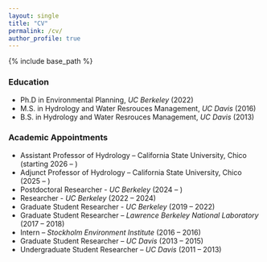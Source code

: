 ```yaml
---
layout: single
title: "CV"
permalink: /cv/
author_profile: true
---
```


{% include base_path %}

<!-- Please find my full CV here: [CV_Sooyeon_09-2024](http://sooyeonyi.github.io/files/CV_Sooyeon_Yi_09-2024.pdf) -->

### Education
* Ph.D in Environmental Planning, _UC Berkeley_ (2022)
* M.S. in Hydrology and Water Resrouces Management, _UC Davis_ (2016)
* B.S. in Hydrology and Water Resrouces Management, _UC Davis_ (2013)  

### Academic Appointments
* Assistant Professor of Hydrology – California State University, Chico (starting 2026 – )
* Adjunct Professor of Hydrology – California State University, Chico (2025 – )
* Postdoctoral Researcher - _UC Berkeley_ (2024 – )
* Researcher - _UC Berkeley_ (2022 – 2024)
* Graduate Student Researcher - _UC Berkeley_ (2019 – 2022)
* Graduate Student Researcher – _Lawrence Berkeley National Laboratory_ (2017 – 2018)
* Intern – _Stockholm Environment Institute_ (2016 – 2016)
* Graduate Student Researcher – _UC Davis_ (2013 – 2015)
* Undergraduate Student Researcher – _UC Davis_ (2011 – 2013)
